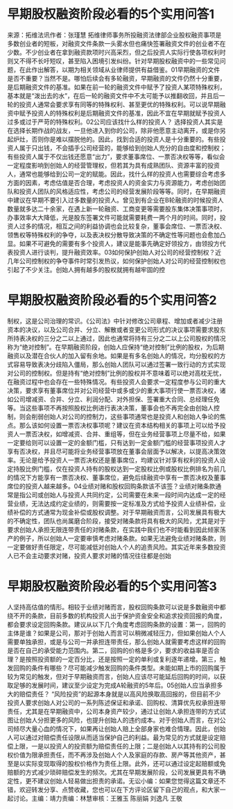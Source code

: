 # 早期股权融资阶段必看的5个实用问答1

来源：拓维法讯作者：张瑾慧 拓维律师事务所投融资法律部企业股权融资事项是多数创业者的短板，对融资文件条款一头雾水但也痛快签署融资文件的创业者不在少数。不少创业者在拿到融资款项时兴高采烈，但之后投资人实际行使各项权利时则又不得不长吁短叹，甚至陷入困境引发纠纷。针对早期股权融资中的一些常见问题，在此作出解答，以期为相关领域从业律师提供有益借鉴。01早期融资的文件是否不重要？当然不是。哪怕后续会有多轮融资，早期融资的文件仍然十分重要，是后期融资文件的基准。如果在前一轮的融资文件中赋予了投资人某项特殊权利，基本就是“泼出去的水”，在后一轮的融资文件中不太可能予以推翻收回，并且后一轮的投资人通常会要求享有同等的特殊权利、甚至更优的特殊权利。可以说早期融资中赋予投资人的特殊权利是后期融资文件的基准，因此不宜在早期就赋予投资人过多或过于严苛的特殊权利。02公司应该找什么样的投资人？ 选择投资人其实是在选择长期作战的战友，一旦他进入到你的公司，除非他愿意主动离开，或是你另起炉灶，否则你是难以摆脱他的。因此，找到合适的投资人是十分重要的。有些投资人属于只出钱，不会插手公司经营的，能够给到创始人充分的自由度和控制权；有些投资人属于不仅出钱还愿意“出力”，要求董事席位、一票否决权等等，看似会一定程度影响到创始人的经营管理权，但若其为具有成熟团队、资源丰富的投资人，通常也能够给到公司一定的赋能。因此，找什么样的投资人也需要综合考虑多方面的因素，考虑估值是否合理，考虑投资人的资金实力与资源能力，考虑创始团队和投资人团队的风格适应性，考虑公司的经营发展阶段等等。同时，在早期融资中建议在早期不要引入过多数量的投资人。曾见到有企业在B轮融资的时候投资人数量就多达二十余家，在遇上新一轮融资、工商变更等需要股东集体决策事项时，办事效率大大降低，光是股东签署文件可能就需要耗费一两个月的时间。同时，投资人过多的情况，相互之间的利益协调也会比较复杂，董事会席位、一票否决权、领售权等特殊权利的争夺，以及表决权分散导致决策的不确定性等问题也会愈加凸显。如果不可避免的需要有多个投资人，建议是能事先确定好领投方，由领投方代表投资人进行谈判，提升融资效率。03如何保护创始人对公司的经营控制权？近几年公司控制权的争夺事件时常引发热议，如何保护创始人对公司的经营控制权也引起了不少关注。创始人拥有越多的股权就拥有越牢固的控

# 早期股权融资阶段必看的5个实用问答2

制权，这是公司治理的常识。《公司法》中针对修改公司章程、增加或者减少注册资本的决议，以及公司合并、分立、解散或者变更公司形式的决议事项需要求股东所持表决权的三分之二以上通过，因此也通常将持有三分之二以上公司股权的情况称为“绝对控制”。在早期融资阶段，创始人应保持“绝对控制”比例的股权，为后期融资以及潜在合伙人的加入留有余地。如果是有多名创始人的情况，均分股权的方式容易导致表决分歧陷入僵局，那么创始人团队可以通过签署一致行动的方式实现对公司的控制权。但是持有“绝对控制”比例的股权并不意味着可以绝对高枕无忧，在融资过程中也会存在一些特殊情况。有些投资人会要求一定程度参与公司的重大决策，要求享有董事席位并对公司经营中或多或少的重大事项行使一票否决权，诸如公司增减资、合并、分立、利润分配、对外担保、签署重大合同、总经理任免等。当这些事项不再按照股权比例进行表决决策，董事会也不再完全由创始人控制，则会削弱创始人对公司的控制力，这些事项通常也是投资人和创始人争论的焦点。那么该如何设置一票否决权事项呢？建议在资本结构相关的事项上可以给予投资人一票否决权，如增减资、合并、重组等，但在业务经营事项上尽量不给，如果一定要给则可以设置一定的金额门槛，只有达到一定金额门槛的经营事项投资人才享有否决权，并且尽可能将业务经营事项放在董事会层面予以解决，以提高决策效率。无论是给予投资人一票否决权还是董事席位，均建议针对享有权利的投资人设定持股比例门槛，仅在投资人持有的股权达到一定股权比例或股权比例排名为前几的情况下方能享有一票否决权、董事席位，避免后续融资中享有一票否决权及董事席位的投资人越来越多。04业绩对赌和股权回购条款该不该签？业绩对赌条款通常是指公司或创始人与投资人共同约定，公司需要在未来一段时间内达成一定的经营业绩，无法达成约定业绩的，则需要按一定标准及方式给予投资人业绩补偿，业绩补偿的方式通常为现金补偿或股权调整。对于早期融资而言，公司发展具有极大的不确定性，团队也尚属磨合阶段，接受对赌条款将具有极大的风险，尤其是对于要求创始人承担无限连带责任的对赌条款，在实践中我们也不时能看到因此倾家荡产的例子，所以创始人一定要审慎考虑对赌条款。如果无法避免业绩对赌条款，则一定要做好责任限定，尽可能减低对创始人个人的追责风险。其实近年来多数投资人已不会主动要求对赌，投资人要求对赌的情况往往都是创始

# 早期股权融资阶段必看的5个实用问答3

人坚持高估值的情形。相较于业绩对赌而言，股权回购条款可以说是多数融资中都绕不开的条款，目前多数的机构投资人出于保护资金安全和追求投资回报的角度，都会要求设定回购条款。建议从以下几个角度考虑回购条款的设置：第一，回购的主体是谁？如果是公司，那对于创始人而言可以稍微减轻压力，但如果创始人个人需要单独承担，或是与公司一并承担连带责任，那么创始人就需要考虑这样的回购是否在自己的承受能力范围内。第二，回购的价格是多少，要求的收益率是否合理？是按照投资额的一定百分比，还是按照一定的单利或复利逐年递增。第三，触发回购的条件有哪些？尽可能减少触发回购的条件类型。未能如期上市的回购属于较为常见的触发，但对于早期融资而言，创始人应该尽可能延后回购的时间，以获取足够的发展时间，建议至少设定为完成A轮融资的5年后。05创始人应当承担多大的赔偿责任？ “风险投资”的起源本身就是以高风险换取高回报的，但目前不少投资人要求创始人对公司的一系列陈述保证和承诺、回购权、清算优先权承担连带责任，尤其是在早期融资中，公司本身资产较少，通过让创始人承担连带的方式试图让创始人分担更多的风险，也提升创始人的违约成本。对于创始人而言，在对公司倾尽大量心血的情况下，如果再让创始人赔上全部身家也难合情理。因此，创始人可以通过对赔偿责任设限从而适当保护自己的利益。最为常见的方式就是设定赔偿上限，一是以投资人的投资额为赔偿责任的上限；二是创始人以其持有的公司股权价值为限承担责任，而不再涉及创始人个人及家庭的存款、房产等其他资产，甚至是以实际变现取得的股权价格作为责任上限。此外，还可以通过设定起赔额或免赔额的方式减少琐碎赔偿发生的频次。尤其在早期发展阶段，公司发展更具有不确定性，更不建议创始人轻易做出担责的承诺。无讼小编：如果您觉得这篇文章还不错，欢迎转发分享、点赞收藏，您也可以在下方评论区留下自己的观点，和大家一起讨论。主编：靖力责编：林慧审核：王雅玉 陈丽娟 刘逸凡 王敬

